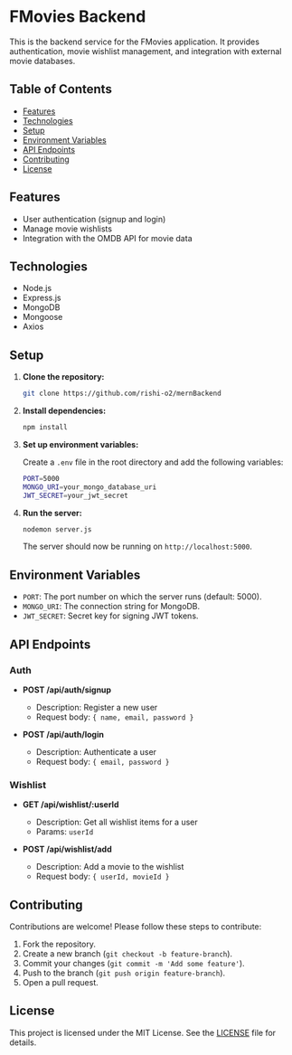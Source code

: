 # FMovies Backend

This is the backend service for the FMovies application. It provides authentication, movie wishlist management, and integration with external movie databases.

## Table of Contents

- [Features](#features)
- [Technologies](#technologies)
- [Setup](#setup)
- [Environment Variables](#environment-variables)
- [API Endpoints](#api-endpoints)
- [Contributing](#contributing)
- [License](#license)

## Features

- User authentication (signup and login)
- Manage movie wishlists
- Integration with the OMDB API for movie data

## Technologies

- Node.js
- Express.js
- MongoDB
- Mongoose
- Axios

## Setup

1. **Clone the repository:**

    ```sh
    git clone https://github.com/rishi-o2/mernBackend
    
    ```

2. **Install dependencies:**

    ```sh
    npm install
    ```

3. **Set up environment variables:**

   Create a `.env` file in the root directory and add the following variables:

    ```sh
    PORT=5000
    MONGO_URI=your_mongo_database_uri
    JWT_SECRET=your_jwt_secret
    
    ```

4. **Run the server:**

    ```sh
    nodemon server.js
    ```

   The server should now be running on `http://localhost:5000`.

## Environment Variables

- `PORT`: The port number on which the server runs (default: 5000).
- `MONGO_URI`: The connection string for MongoDB.
- `JWT_SECRET`: Secret key for signing JWT tokens.


## API Endpoints

### Auth

- **POST /api/auth/signup**
  - Description: Register a new user
  - Request body: `{ name, email, password }`

- **POST /api/auth/login**
  - Description: Authenticate a user
  - Request body: `{ email, password }`

### Wishlist

- **GET /api/wishlist/:userId**
  - Description: Get all wishlist items for a user
  - Params: `userId`

- **POST /api/wishlist/add**
  - Description: Add a movie to the wishlist
  - Request body: `{ userId, movieId }`

## Contributing

Contributions are welcome! Please follow these steps to contribute:

1. Fork the repository.
2. Create a new branch (`git checkout -b feature-branch`).
3. Commit your changes (`git commit -m 'Add some feature'`).
4. Push to the branch (`git push origin feature-branch`).
5. Open a pull request.

## License

This project is licensed under the MIT License. See the [LICENSE](LICENSE) file for details.
